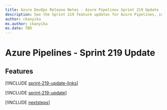 ```yaml
---
title: Azure DevOps Release Notes - Azure Pipelines Sprint 219 Update
description: See the Sprint 219 feature updates for Azure Pipelines, including next steps.
author: ckanyika
ms.author: ckanyika
ms.date: TBD
---
```


# Azure Pipelines - Sprint 219 Update

## Features

[!INCLUDE [sprint-219-update-links](../includes/pipelines/sprint-219-update-links.md)]

[!INCLUDE [sprint-219-update](../includes/pipelines/sprint-219-update.md)]

[!INCLUDE [nextsteps](../includes/nextsteps.md)]